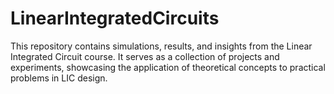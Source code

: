 # LinearIntegratedCircuits
This repository contains simulations, results, and insights from the Linear Integrated Circuit course. It serves as a collection of projects and experiments, showcasing the application of theoretical concepts to practical problems in LIC design.
